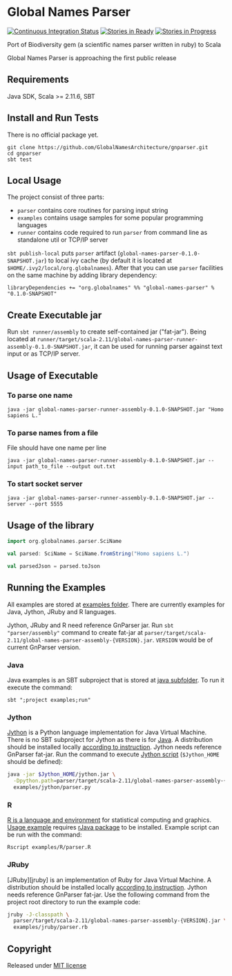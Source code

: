 Global Names Parser
===================

[![Continuous Integration Status][ci-svg]][ci-link]
[![Stories in Ready][waffle-ready-svg]][waffle]
[![Stories in Progress][waffle-progress-svg]][waffle]

Port of Biodiversity gem (a scientific names parser written in ruby) to Scala

Global Names Parser is approaching the first public release

Requirements
------------

Java SDK, Scala >= 2.11.6, SBT

Install and Run Tests
---------------------

There is no official package yet.

```
git clone https://github.com/GlobalNamesArchitecture/gnparser.git
cd gnparser
sbt test
```

Local Usage
-----------

The project consist of three parts:
* `parser` contains core routines for parsing input string
* `examples` contains usage samples for some popular programming languages
* `runner` contains code required to run `parser` from command line as
standalone util or TCP/IP server

`sbt publish-local` puts `parser` artifact (`global-names-parser-0.1.0-SNAPSHOT.jar`)
to local ivy cache (by default it is located at `$HOME/.ivy2/local/org.globalnames`).
After that you can use `parser` facilities on the same machine by adding
library dependency:

```
libraryDependencies += "org.globalnames" %% "global-names-parser" % "0.1.0-SNAPSHOT"
```

Create Executable jar
---------------------

Run `sbt runner/assembly` to create self-contained jar ("fat-jar"). Being located at
`runner/target/scala-2.11/global-names-parser-runner-assembly-0.1.0-SNAPSHOT.jar`, it
can be used for running parser against text input or as TCP/IP server.

## Usage of Executable

### To parse one name

```
java -jar global-names-parser-runner-assembly-0.1.0-SNAPSHOT.jar "Homo sapiens L."
```

### To parse names from a file

File should have one name per line

```
java -jar global-names-parser-runner-assembly-0.1.0-SNAPSHOT.jar --input path_to_file --output out.txt
```

### To start socket server

```
java -jar global-names-parser-runner-assembly-0.1.0-SNAPSHOT.jar --server --port 5555
```

Usage of the library
--------------------

```scala
import org.globalnames.parser.SciName

val parsed: SciName = SciName.fromString("Homo sapiens L.")

val parsedJson = parsed.toJson
```

Running the Examples
--------------------

All examples are stored at [examples folder][examples-folder]. There are
currently examples for Java, Jython, JRuby and R languages.

Jython, JRuby and R need reference GnParser jar. Run `sbt "parser/assembly"`
command to create fat-jar at
`parser/target/scala-2.11/global-names-parser-assembly-{VERSION}.jar`. `VERSION` would be of current GnParser version.

### Java

Java examples is an SBT subproject that is stored at [java subfolder][examples-folder/java].
To run it execute the command:

```
sbt ";project examples;run"
```

### Jython

[Jython][jython] is a Python language implementation for Java Virtual Machine.
There is no SBT subproject for Jython as there is for [Java](#Java). A distribution
should be installed locally [according to instruction][jython-installation].
Jython needs reference GnParser fat-jar. Run the
command to execute [Jython script][examples-folder/jython] (`$Jython_HOME` should be
defined):

```bash
java -jar $Jython_HOME/jython.jar \
  -Dpython.path=parser/target/scala-2.11/global-names-parser-assembly-{VERSION}.jar \
  examples/jython/parser.py
```

### R

[R is a language and environment][r-env] for statistical computing and graphics.
[Usage example][examples-folder/R] requires [rJava package][rjava] to be installed.
Example script can be run with the command:

```
Rscript examples/R/parser.R
```

### JRuby

[JRuby][jruby] is an implementation of Ruby for Java Virtual Machine. A distribution
should be installed locally [according to instruction][jruby-installation]. Jython
needs reference GnParser fat-jar. Use the following command from the project root
directory to run the example code:

```bash
jruby -J-classpath \
  parser/target/scala-2.11/global-names-parser-assembly-{VERSION}.jar \
  examples/jruby/parser.rb
```

Copyright
---------

Released under [MIT license][license]

[ci-link]: http://travis-ci.org/GlobalNamesArchitecture/gnparser
[ci-svg]: https://secure.travis-ci.org/GlobalNamesArchitecture/gnparser.svg
[examples-folder/R]: /examples/R
[examples-folder/java]: /examples/java
[examples-folder/jython]: /examples/jython/parser.py
[examples-folder]: /examples
[jruby-installation]: http://jruby.org/getting-started
[jython-installation]: https://wiki.python.org/jython/InstallationInstructions
[jython]: http://www.jython.org/
[license]: /LICENSE
[r-env]: https://www.r-project.org/about.html
[rjava]: https://cran.r-project.org/web/packages/rJava/index.html
[waffle-progress-svg]: https://badge.waffle.io/GlobalNamesArchitecture/gnparser.svg?label=in%20progress&title=In%20Progress
[waffle-ready-svg]: https://badge.waffle.io/GlobalNamesArchitecture/gnparser.svg?label=ready&title=Issues%20To%20Do
[waffle]: https://waffle.io/GlobalNamesArchitecture/gnparser
[waffle]: https://waffle.io/GlobalNamesArchitecture/gnparser
